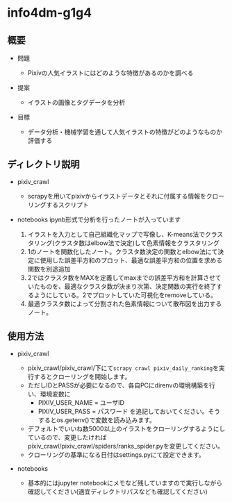 # info4dm-g1g4
## 概要
+ 問題
  + Pixivの人気イラストにはどのような特徴があるのかを調べる

+ 提案
  + イラストの画像とタグデータを分析

+ 目標
  + データ分析・機械学習を通して人気イラストの特徴がどのようなものか評価する

## ディレクトリ説明

+ pixiv_crawl
  + scrapyを用いてpixivからイラストデータとそれに付属する情報をクローリングするスクリプト

+ notebooks
ipynb形式で分析を行ったノートが入っています
  1. イラストを入力として自己組織化マップで写像し、K-means法でクラスタリング(クラスタ数はelbow法で決定)して色素情報をクラスタリング
  2. 1のノートを関数化したノート。クラスタ数決定の関数とelbow法にて決定に使用した誤差平方和のプロット、最適な誤差平方和の位置を求める関数を別途追加
  3. 2ではクラスタ数をMAXを定義してmaxまでの誤差平方和を計算させていたものを、最適なクラスタ数が決まり次第、決定関数の実行を終了するようにしている。2でプロットしていた可視化をremoveしている。
  4. 最適クラスタ数によって分割された色素情報について散布図を出力するノート。

## 使用方法

+ pixiv_crawl
  + pixiv_crawl/pixiv_crawl/下にて`scrapy crawl pixiv_daily_ranking`を実行するとクローリングを開始します。
  + ただしIDとPASSが必要になるので、各自PCにdirenvの環境構築を行い、環境変数に
    + PIXIV_USER_NAME = ユーザID
    + PIXIV_USER_PASS = パスワード
  を追記しておいてください。そうするとos.getenv()で変数を読み込みます。
  + デフォルトでいいね数5000以上のイラストをクローリングするようにしているので、変更したければpixiv_crawl/pixiv_crawl/spiders/ranks_spider.pyを変更してください。
  + クローリングの基準になる日付はsettings.pyにて設定できます。

+ notebooks
  + 基本的にはjupyter notebookにメモなど残していますので実行しながら確認してください(適宜ディレクトリパスなども確認してください)
